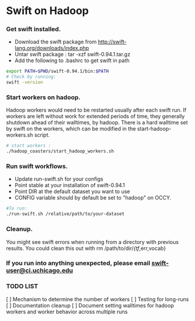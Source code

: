 

# Swift on Hadoop



### Get swift installed.

* Download the swift package from http://swift-lang.org/downloads/index.php
* Untar swift package : tar -xzf swift-0.94.1.tar.gz
* Add the following to .bashrc to get swift in path

```bash
export PATH=$PWD/swift-0.94.1/bin:$PATH
# Check by running:
swift -version
```

### Start workers on hadoop.

Hadoop workers would need to be restarted usually after each swift run.
If workers are left without work for extended periods of time, they generally
shutdown ahead of their walltimes, by hadoop. There is a hard walltime set by
swift on the workers, which can be modified in the start-hadoop-workers.sh script.

```bash
# start workers :
./hadoop_coasters/start_hadoop_workers.sh
```

### Run swift workflows.

* Update run-swift.sh for your configs
* Point stable at your installation of swift-0.94.1
* Point DIR at the default dataset you want to use
* CONFIG variable should by default be set to "hadoop" on OCCY.

```bash
#To run:
./run-swift.sh /relative/path/to/your-dataset
```

### Cleanup.

You might see swift errors when running from a directory with previous results.
You could clean this out with rm /path/to/dir/*{tf*,err,vocab}

### If you run into anything unexpected, please email <swift-user@ci.uchicago.edu>

### TODO LIST


[ ]  Mechanism to determine the number of workers
[ ]  Testing for long-runs
[ ]  Documentation cleanup
[ ]  Document setting walltimes for hadoop workers and worker behavior across multiple runs